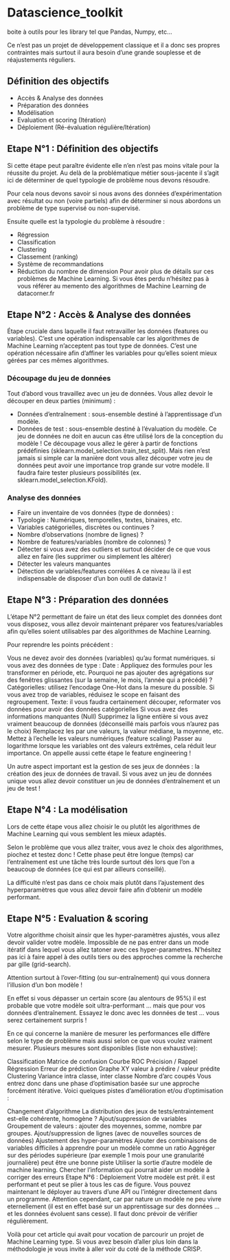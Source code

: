 # Datascience_toolkit
boite à outils pour les library tel que Pandas, Numpy, etc...

Ce n’est pas un projet de développement classique et il a donc ses propres contraintes mais surtout il aura besoin d’une grande souplesse et de réajustements réguliers.

## Définition des objectifs
- Accès & Analyse des données
- Préparation des données
- Modélisation
- Evaluation et scoring (Itération)
- Déploiement (Ré-évaluation régulière/Itération)

## Etape N°1 : Définition des objectifs
Si cette étape peut paraître évidente elle n’en n’est pas moins vitale pour la réussite du projet. Au delà de la problématique métier sous-jacente il s’agit ici de déterminer de quel typologie de problème nous devons résoudre.

Pour cela nous devons savoir si nous avons des données d’expérimentation avec résultat ou non (voire partiels) afin de déterminer si nous abordons un problème de type supervisé ou non-supervisé.

Ensuite quelle est la typologie du problème à résoudre :

- Régression
- Classification
- Clustering
- Classement (ranking)
- Système de recommandations
- Réduction du nombre de dimension
Pour avoir plus de détails sur ces problèmes de Machine Learning. Si vous êtes perdu n’hésitez pas à vous référer au memento des algorithmes de Machine Learning de datacorner.fr

## Etape N°2 : Accès & Analyse des données
Étape cruciale dans laquelle il faut retravailler les données (features ou variables). C’est une opération indispensable car les algorithmes de Machine Learning n’acceptent pas tout type de données. 
C’est une opération nécessaire afin d’affiner les variables pour qu’elles soient mieux gérées par ces mêmes algorithmes.

### Découpage du jeu de données
Tout d’abord vous travaillez avec un jeu de données. Vous allez devoir le découper en deux parties (minimum) :

- Données d’entraînement : sous-ensemble destiné à l’apprentissage d’un modèle.
- Données de test : sous-ensemble destiné à l’évaluation du modèle. Ce jeu de données ne doit en aucun cas être utilisé lors de la conception du modèle !
Ce découpage vous allez le gérer à partir de fonctions prédéfinies (sklearn.model_selection.train_test_split). Mais rien n’est jamais si simple car la manière dont vous allez découper votre jeu de données peut avoir une importance trop grande sur votre modèle.
Il faudra faire tester plusieurs possibilités (ex. sklearn.model_selection.KFold).

### Analyse des données

- Faire un inventaire de vos données (type de données) :
- Typologie : Numériques, temporelles, textes, binaires, etc.
- Variables catégorielles, discrètes ou continues ?
- Nombre d’observations (nombre de lignes) ?
- Nombre de features/variables (nombre de colonnes) ?
- Détecter si vous avez des outliers et surtout décider de ce que vous allez en faire (les supprimer ou simplement les altérer)
- Détecter les valeurs manquantes
- Détection de variables/features corrélées
A ce niveau là il est indispensable de disposer d’un bon outil de dataviz !

## Etape N°3 : Préparation des données
L’étape N°2 permettant de faire un état des lieux complet des données dont vous disposez, vous allez devoir maintenant préparer vos features/variables afin qu’elles soient utilisables par des algorithmes de Machine Learning.

Pour reprendre les points précédent :

Vous ne devez avoir des données (variables) qu’au format numériques. si vous avez des données de type :
Date : Appliquez des formules pour les transformer en période, etc. Pourquoi ne pas ajouter des agrégations sur des fenêtres glissantes (sur la semaine, le mois, l’année qui a précédé) ?
Catégorielles: utilisez l’encodage One-Hot dans la mesure du possible. Si vous avez trop de variables, réduisez le scope en faisant des regroupement.
Texte: il vous faudra certainement découper, reformater vos données pour avoir des données catégorielles
Si vous avez des informations manquantes (Null)
Supprimez la ligne entière si vous avez vraiment beaucoup de données (déconseillé mais parfois vous n’aurez pas le choix)
Remplacez les par une valeurs, la valeur médiane, la moyenne, etc.
Mettez à l’echelle les valeurs numériques (feature scaling)
Passer au logarithme lorsque les variables ont des valeurs extrêmes, cela réduit leur importance.
On appelle aussi cette étape le feature engineering !

Un autre aspect important est la gestion de ses jeux de données : la création des jeux de données de travail. Si vous avez un jeu de données unique vous allez devoir constituer un jeu de données d’entraînement et un jeu de test !

## Etape N°4 : La modélisation
Lors de cette étape vous allez choisir le ou plutôt les algorithmes de Machine Learning qui vous semblent les mieux adaptés.

Selon le problème que vous allez traiter, vous avez le choix des algorithmes, piochez et testez donc ! Cette phase peut être longue (temps) car l’entraînement est une tâche très lourde surtout dés lors que l’on a beaucoup de données (ce qui est par ailleurs conseillé).

La difficulté n’est pas dans ce choix mais plutôt dans l’ajustement des hyperparamètres que vous allez devoir faire afin d’obtenir un modèle performant.

## Etape N°5 : Evaluation & scoring
Votre algorithme choisit ainsir que les hyper-paramètres ajustés, vous allez devoir valider votre modèle. Impossible de ne pas entrer dans un mode itératif dans lequel vous allez tatoner avec ces hyper-parametres.
N’hésitez pas ici à faire appel à des outils tiers ou des approches comme la recherche par gille (grid-search).

Attention surtout à l’over-fitting (ou sur-entraînement) qui vous donnera l’illusion d’un bon modèle !

En effet si vous dépasser un certain score (au alentours de 95%) il est probable que votre modèle soit ultra-performant … mais que pour vos données d’entraînement. Essayez le donc avec les données de test … vous serez certainement surpris !

En ce qui concerne la manière de mesurer les performances elle diffère selon le type de problème mais aussi selon ce que vous voulez vraiment mesurer. Plusieurs mesures sont disponibles (liste non exhaustive):

Classification
Matrice de confusion
Courbe ROC
Précision / Rappel
Régression
Erreur de prédiction
Graphe XY valeur à prédire / valeur prédite
Clustering
Variance intra classe, inter classe
Nombre d’arc coupés
Vous entrez donc dans une phase d’optimisation basée sur une approche forcément itérative. Voici quelques pistes d’amélioration et/ou d’optimisation :

Changement d’algorithme
La distribution des jeux de tests/entraintement est-elle cohérente, homogène ?
Ajout/suppression de variables
Groupement de valeurs : ajouter des moyennes, somme, nombre par groupes.
Ajout/suppression de lignes (avec de nouvelles sources de données)
Ajustement des hyper-paramètres
Ajouter des combinaisons de variables difficiles à apprendre pour un modèle comme un ratio
Aggréger sur des périodes supérieure (par exemple 1 mois pour une granularité journalière) peut être une bonne piste
Utiliser la sortie d’autre modèle de machine learning.
Chercher l’information qui pourrait aider un modèle à corriger des erreurs
Etape N°6 : Déploiement
Votre modèle est prêt. il est performant et peut se plier à tous les cas de figure. Vous pouvez maintenant le déployer au travers d’une API ou l’intégrer directement dans un programme. Attention cependant, car par nature un modèle ne peu vivre eternellement (il est en effet basé sur un apprentissage sur des données … et les données évoluent sans cesse). Il faut donc prévoir de vérifier régulièrement.

Voilà pour cet article qui avait pour vocation de parcourir un projet de Machine Learning type. Si vous avez besoin d’aller plus loin dans la méthodologie je vous invite à aller voir du coté de la méthode CRISP.
